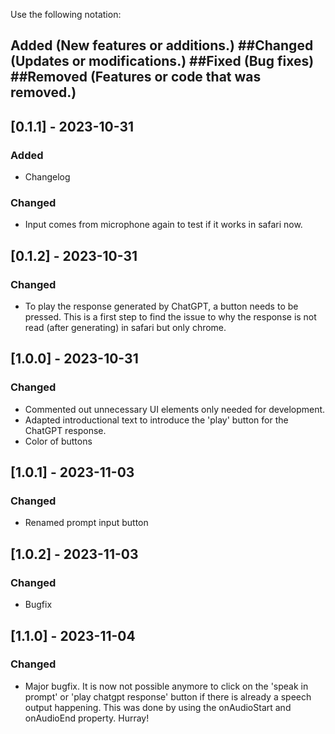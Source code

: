 Use the following notation:
## Added (New features or additions.) ##Changed (Updates or modifications.) ##Fixed (Bug fixes) ##Removed (Features or code that was removed.)



## [0.1.1] - 2023-10-31
### Added
- Changelog
### Changed
- Input comes from microphone again to test if it works in safari now.

## [0.1.2] - 2023-10-31
### Changed
- To play the response generated by ChatGPT, a button needs to be pressed.
This is a first step to find the issue to why the response is not read (after generating) in safari but only chrome.

## [1.0.0] - 2023-10-31
### Changed
- Commented out unnecessary UI elements only needed for development.
- Adapted introductional text to introduce the 'play' button for the ChatGPT response.
- Color of buttons

## [1.0.1] - 2023-11-03
### Changed
- Renamed prompt input button

## [1.0.2] - 2023-11-03
### Changed
- Bugfix

## [1.1.0] - 2023-11-04
### Changed
- Major bugfix. It is now not possible anymore to click on the 'speak in prompt' or 'play chatgpt response' button
if there is already a speech output happening. This was done by using the onAudioStart and onAudioEnd property. Hurray!

